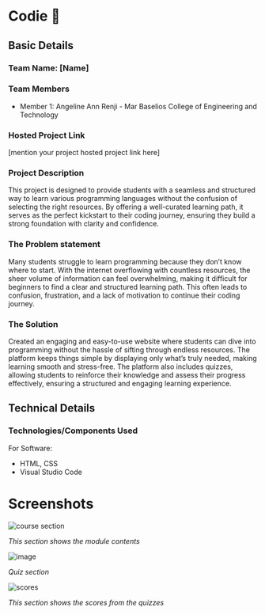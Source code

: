 # Codie 🎯


## Basic Details
### Team Name: [Name]


### Team Members
- Member 1: Angeline Ann Renji - Mar Baselios College of Engineering and Technology

### Hosted Project Link
[mention your project hosted project link here]

### Project Description
This project is designed to provide students with a seamless and structured way to learn various programming languages without the confusion of selecting the right resources. By offering a well-curated learning path, it serves as the perfect kickstart to their coding journey, ensuring they build a strong foundation with clarity and confidence.

### The Problem statement
Many students struggle to learn programming because they don’t know where to start. With the internet overflowing with countless resources, the sheer volume of information can feel overwhelming, making it difficult for beginners to find a clear and structured learning path. This often leads to confusion, frustration, and a lack of motivation to continue their coding journey.

### The Solution
Created an engaging and easy-to-use website where students can dive into programming without the hassle of sifting through endless resources. The platform keeps things simple by displaying only what’s truly needed, making learning smooth and stress-free. The platform also includes quizzes, allowing students to reinforce their knowledge and assess their progress effectively, ensuring a structured and engaging learning experience.

## Technical Details
### Technologies/Components Used
For Software:
- HTML, CSS
- Visual Studio Code

# Screenshots
![course section](https://github.com/user-attachments/assets/75c2445d-388f-4d53-aa0f-d206973a54f6)

*This section shows the module contents*

![image](https://github.com/user-attachments/assets/4b0087e1-003e-4834-8157-c6b434f04dc1)

*Quiz section*

![scores](https://github.com/user-attachments/assets/a1521010-4e42-4dc5-b3cf-a3c02ed76f5e)

*This section shows the scores from the quizzes*



